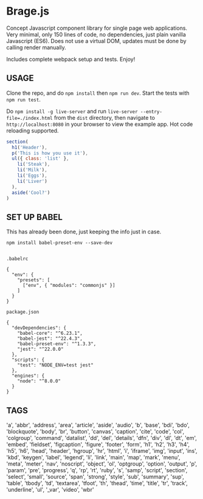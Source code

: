 # Brage.js

Concept Javascript component library for single page web applications. Very minimal, only 150 lines of code, no dependencies, just plain vanilla Javascript (ES6). Does not use a virtual DOM, updates must be done by calling render manually.

Includes complete webpack setup and tests. Enjoy!

## USAGE

Clone the repo, and do ```npm install``` then ```npm run dev```. Start the tests with ```npm run test```.

Do ```npm install -g live-server``` and run ```live-server --entry-file=./index.html``` from the ```dist``` directory, then navigate to ```http://localhost:8080``` in your browser to view the example app. Hot code reloading supported.

```javascript
section(
  h1('Header'),
  p('This is how you use it'),
  ul({ class: 'list' },
    li('Steak'),
    li('Milk'),
    li('Eggs'),
    li('Liver')
  ),
  aside('Cool?')
)
```


## SET UP BABEL

This has already been done, just keeping the info just in case.

```
npm install babel-preset-env --save-dev


.babelrc

{
  "env": {
    "presets": [
      ["env", { "modules": "commonjs" }]
    ]
  }
}

package.json

{
  "devDependencies": {
    "babel-core": "^6.23.1",
    "babel-jest": "^22.4.3",
    "babel-preset-env": "^1.3.3",
    "jest": "^22.0.0"
  },
  "scripts": {
    "test": "NODE_ENV=test jest"
  },
  "engines": {
    "node": "^8.0.0"
  }
}
```

## TAGS

'a',
'abbr',
'address',
'area',
'article',
'aside',
'audio',
'b',
'base',
'bdi',
'bdo',
'blockquote',
'body',
'br',
'button',
'canvas',
'caption',
'cite',
'code',
'col',
'colgroup',
'command',
'datalist',
'dd',
'del',
'details',
'dfn',
'div',
'dl',
'dt',
'em',
'embed',
'fieldset',
'figcaption',
'figure',
'footer',
'form',
'h1',
'h2',
'h3',
'h4',
'h5',
'h6',
'head',
'header',
'hgroup',
'hr',
'html',
'i',
'iframe',
'img',
'input',
'ins',
'kbd',
'keygen',
'label',
'legend',
'li',
'link',
'main',
'map',
'mark',
'menu',
'meta',
'meter',
'nav',
'noscript',
'object',
'ol',
'optgroup',
'option',
'output',
'p',
'param',
'pre',
'progress',
'q',
'rp',
'rt',
'ruby',
's',
'samp',
'script',
'section',
'select',
'small',
'source',
'span',
'strong',
'style',
'sub',
'summary',
'sup',
'table',
'tbody',
'td',
'textarea',
'tfoot',
'th',
'thead',
'time',
'title',
'tr',
'track',
'underline',
'ul',
'_var',
'video',
'wbr'
